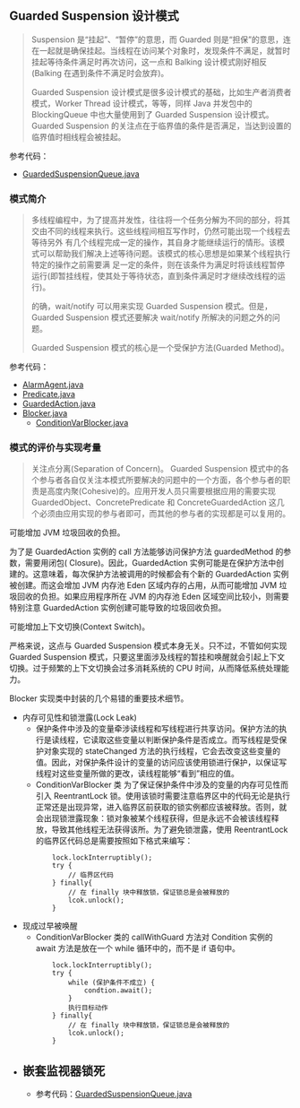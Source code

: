 ## Guarded Suspension 设计模式

> Suspension 是“挂起”、“暂停”的意思，而 Guarded 则是“担保”的意思，连在一起就是确保挂起。当线程在访问某个对象时，发现条件不满足，就暂时挂起等待条件满足时再次访问，这一点和
> Balking 设计模式刚好相反(Balking 在遇到条件不满足时会放弃)。
>
> Guarded Suspension 设计模式是很多设计模式的基础，比如生产者消费者模式，Worker Thread 设计模式，等等，同样 Java 并发包中的
> BlockingQueue 中也大量使用到了 Guarded Suspension 设计模式。Guarded Suspension 的关注点在于临界值的条件是否满足，当达到设置的临界值时相线程会被挂起。

参考代码：

- [GuardedSuspensionQueue.java](GuardedSuspensionQueue.java)

### 模式简介

> 多线程编程中，为了提高并发性，往往将一个任务分解为不同的部分，将其交由不同的线程来执行。这些线程间相互写作时，仍然可能出现一个线程去等待另外
> 有几个线程完成一定的操作，其自身才能继续运行的情形。该模式可以帮助我们解决上述等待问题。该模式的核心思想是如果某个线程执行特定的操作之前需要满
> 足一定的条件，则在该条件为满足时将该线程暂停运行(即暂挂线程，使其处于等待状态，直到条件满足时才继续改线程的运行)。
>
> 的确，wait/notify 可以用来实现 Guarded Suspension 模式。但是，Guarded Suspension 模式还要解决 wait/notify 所解决的问题之外的问题。
>
> Guarded Suspension 模式的核心是一个受保护方法(Guarded Method)。

参考代码：

- [AlarmAgent.java](alarm%2FAlarmAgent.java)
- [Predicate.java](alarm%2FPredicate.java)
- [GuardedAction.java](alarm%2FGuardedAction.java)
- [Blocker.java](alarm%2FBlocker.java)
    - [ConditionVarBlocker.java](alarm%2FConditionVarBlocker.java)

### 模式的评价与实现考量

> 关注点分离(Separation of Concern)。 Guarded Suspension
> 模式中的各个参与者各自仅关注本模式所要解决的问题中的一个方面，各个参与者的职责是高度内聚(Cohesive)的。应用开发人员只需要根据应用的需要实现
> GuardedObject、ConcretePredicate 和 ConcreteGuardedAction 这几个必须由应用实现的参与者即可，而其他的参与者的实现都是可以复用的。

可能增加 JVM 垃圾回收的负担。

为了是 GuardedAction 实例的 call 方法能够访问保护方法 guardedMethod 的参数，需要用闭包(
Closure)。因此，GuardedAction 实例可能是在保护方法中创建的。这意味着，每次保护方法被调用的时候都会有个新的 GuardedAction
实例被创建。而这会增加 JVM 内存池 Eden 区域内存的占用，从而可能增加 JVM 垃圾回收的负担。如果应用程序所在 JVM 的内存池 Eden
区域空间比较小，则需要特别注意 GuardedAction 实例创建可能导致的垃圾回收负担。

可能增加上下文切换(Context Switch)。

严格来说，这点与 Guarded Suspension 模式本身无关。只不过，不管如何实现 Guarded Suspension
模式，只要这里面涉及线程的暂挂和唤醒就会引起上下文切换。过于频繁的上下文切换会过多消耗系统的 CPU 时间，从而降低系统处理能力。

Blocker 实现类中封装的几个易错的重要技术细节。

- 内存可见性和锁泄露(Lock Leak)
    - 保护条件中涉及的变量牵涉读线程和写线程进行共享访问。保护方法的执行是读线程，它读取这些变量以判断保护条件是否成立。而写线程是受保护对象实现的
      stateChanged 方法的执行线程，它会去改变这些变量的值。因此，对保护条件设计的变量的访问应该使用锁进行保护，以保证写线程对这些变量所做的更改，读线程能够“看到”相应的值。
    - ConditionVarBlocker 类 为了保证保护条件中涉及的变量的内存可见性而引入 ReentrantLock
      锁。使用该锁时需要注意临界区中的代码无论是执行正常还是出现异常，进入临界区前获取的锁实例都应该被释放。否则，就会出现锁泄露现象：锁对象被某个线程获得，但是永远不会被该线程释放，导致其他线程无法获得该所。为了避免锁泄露，使用
      ReentrantLock 的临界区代码总是需要按照如下格式来编写：
        ```
            lock.lockInterruptibly();
            try {
                // 临界区代码
            } finally{
                // 在 finally 块中释放锁，保证锁总是会被释放的
                lcok.unlock();
            }     
        ```
- 现成过早被唤醒
    - ConditionVarBlocker 类的 callWithGuard 方法对 Condition 实例的 await 方法是放在一个 while 循环中的，而不是 if 语句中。
      ```
          lock.lockInterruptibly();
          try {
              while (保护条件不成立) {
                  condtion.await();
              }
              执行目标动作
          } finally{
              // 在 finally 块中释放锁，保证锁总是会被释放的
              lcok.unlock();
          }     
      ```
- 嵌套监视器锁死
  - 
    - 参考代码：[GuardedSuspensionQueue.java](GuardedSuspensionQueue.java)
